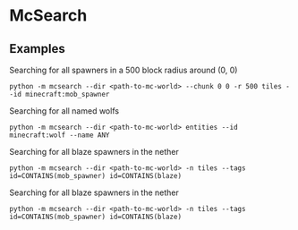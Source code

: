 # McSearch

## Examples
Searching for all spawners in a 500 block radius around (0, 0)
```
python -m mcsearch --dir <path-to-mc-world> --chunk 0 0 -r 500 tiles --id minecraft:mob_spawner
```

Searching for all named wolfs
```
python -m mcsearch --dir <path-to-mc-world> entities --id minecraft:wolf --name ANY
```

Searching for all blaze spawners in the nether
```
python -m mcsearch --dir <path-to-mc-world> -n tiles --tags id=CONTAINS(mob_spawner) id=CONTAINS(blaze)
```

Searching for all blaze spawners in the nether
```
python -m mcsearch --dir <path-to-mc-world> -n tiles --tags id=CONTAINS(mob_spawner) id=CONTAINS(blaze)
```